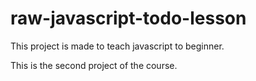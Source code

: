 # raw-javascript-todo-lesson

This project is made to teach javascript to beginner.

This is the second project of the course.
